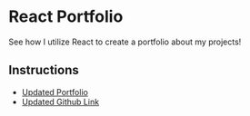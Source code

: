 # React Portfolio

See how I utilize React to create a portfolio about my projects!

## Instructions

- [Updated Portfolio](https://fierce-eyrie-11195.herokuapp.com/)
- [Updated Github Link](https://github.com/mkgude/react-portfolio)
